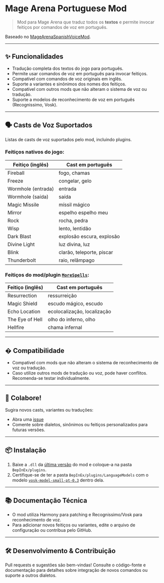 
# Mage Arena Portuguese Mod

> Mod para Mage Arena que traduz todos os **textos** e permite invocar feitiços por comandos de voz em português.

Baseado no [MageArenaSpanishVoiceMod](https://github.com/S3B4S5C/MageArenaSpanishVoiceMod).

---

## ✨ **Funcionalidades**

- Tradução completa dos textos do jogo para português.
- Permite usar comandos de voz em português para invocar feitiços.
- Compatível com comandos de voz originais em inglês.
- Suporte a variantes e sinônimos dos nomes dos feitiços.
- Compatível com outros mods que não alteram o sistema de voz ou tradução.
- Suporte a modelos de reconhecimento de voz em português (Recognissimo, Vosk).

---

## 🗣️ **Casts de Voz Suportados**
Listas de casts de voz suportados pelo mod, incluindo plugins.

### Feitiços nativos do jogo:
| Feitiço (inglês)       | Cast em português                       |
|------------------------|-----------------------------------------|
| Fireball               | fogo, chamas                            |
| Freeze                 | congelar, gelo                          | 
| Wormhole (entrada)     | entrada                                 |
| Wormhole (saída)       | saída                                   |
| Magic Missile          | míssil mágico                           |
| Mirror                 | espelho espelho meu                     |
| Rock                   | rocha, pedra                            |
| Wisp                   | lento, lentidão                         |
| Dark Blast             | explosão escura, explosão               |
| Divine Light           | luz divina, luz                         |
| Blink                  | clarão, teleporte, piscar               |
| Thunderbolt            | raio, relâmpago                         |

### Feitiços do mod/plugin [`MoreSpells`](https://thunderstore.io/c/mage-arena/p/D1GQ/MoreSpells/):
| Feitiço (inglês)       | Cast em português                       |
|------------------------|-----------------------------------------|
| Resurrection           | ressurreição                            |
| Magic Shield           | escudo mágico, escudo                   |
| Echo Location          | ecolocalização, localização             |
| The Eye of Hell        | olho do inferno, olho                   |
| Hellfire               | chama infernal                          |

---

## � **Compatibilidade**

- Compatível com mods que não alteram o sistema de reconhecimento de voz ou tradução.
- Caso utilize outros mods de tradução ou voz, pode haver conflitos. Recomenda-se testar individualmente.

---

## 💬 **Colabore!**

Sugira novos casts, variantes ou traduções:
- Abra uma [issue](https://github.com/luisgbr1el/MageArenaPortugueseMod/issues)
- Comente sobre dialetos, sinônimos ou feitiços personalizados para futuras versões.

---

## 📦 **Instalação**

1. Baixe a `.dll` da [última versão](https://github.com/luisgbr1el/MageArenaPortugueseMod/releases) do mod e coloque-a na pasta `BepInEx/plugins`.
2. Certifique-se de ter a pasta `BepInEx/plugins/LanguageModels` com o modelo [`vosk-model-small-pt-0.3`](https://alphacephei.com/vosk/models/vosk-model-small-pt-0.3.zip) dentro dela.

---

## 📚 **Documentação Técnica**

- O mod utiliza Harmony para patching e Recognissimo/Vosk para reconhecimento de voz.
- Para adicionar novos feitiços ou variantes, edite o arquivo de configuração ou contribua pelo GitHub.

---

## 🛠️ **Desenvolvimento & Contribuição**

Pull requests e sugestões são bem-vindas!
Consulte o código-fonte e documentação para detalhes sobre integração de novos comandos ou suporte a outros dialetos.
